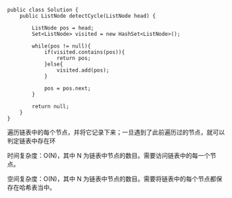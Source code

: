 ```
public class Solution {
    public ListNode detectCycle(ListNode head) {
        
        ListNode pos = head;
        Set<ListNode> visited = new HashSet<ListNode>();

        while(pos != null){
            if(visited.contains(pos)){
                return pos;
            }else{
                visited.add(pos);
            }

            pos = pos.next;
        }

        return null;
    }
}
```

遍历链表中的每个节点，并将它记录下来；一旦遇到了此前遍历过的节点，就可以判定链表中存在环

时间复杂度：O(N)，其中 N 为链表中节点的数目。需要访问链表中的每一个节点。

空间复杂度：O(N)，其中 N 为链表中节点的数目。需要将链表中的每个节点都保存在哈希表当中。






